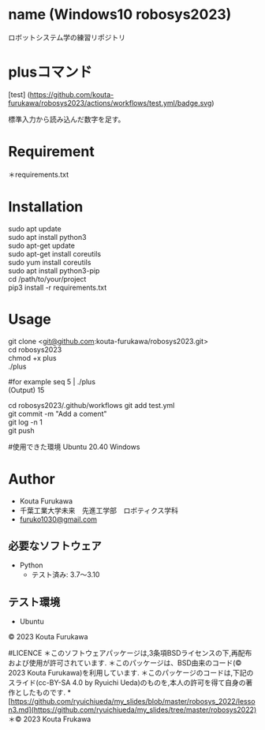 # name (Windows10 robosys2023)
ロボットシステム学の練習リポジトリ


# plusコマンド
[test] (https://github.com/kouta-furukawa/robosys2023/actions/workflows/test.yml/badge.svg)

標準入力から読み込んだ数字を足す。

# Requirement
＊requirements.txt

# Installation
sudo apt update  
sudo apt install python3  
sudo apt-get update  
sudo apt-get install coreutils  
sudo yum install coreutils  
sudo apt install python3-pip   
cd /path/to/your/project  
pip3 install -r requirements.txt  

# Usage
git clone <git@github.com:kouta-furukawa/robosys2023.git>  
cd robosys2023  
chmod +x plus  
./plus  

#for example
seq 5 | ./plus   
(Output) 15  

cd robosys2023/.github/workflows 
git add test.yml  
git commit -m "Add a coment"  
git log -n 1  
git push  

#使用できた環境
Ubuntu 20.40 Windows 


# Author
* Kouta Furukawa  
* 千葉工業大学未来　先進工学部　ロボティクス学科  
* furuko1030@gmail.com  



## 必要なソフトウェア
* Python
  * テスト済み: 3.7〜3.10

## テスト環境
* Ubuntu

© 2023 Kouta Furukawa

#LICENCE
＊このソフトウェアパッケージは,3条項BSDライセンスの下,再配布および使用が許可されています.
＊このパッケージは、BSD由来のコード(©　2023 Kouta Furukawa)を利用しています.
＊このパッケージのコードは,下記のスライド(cc-BY-SA 4.0 by Ryuichi Ueda)のものを,本人の許可を得て自身の著作としたものです.
    * [https://github.com/ryuichiueda/my_slides/blob/master/robosys_2022/lesson3.md](https://github.com/ryuichiueda/my_slides/tree/master/robosys2022)
＊© 2023 Kouta Frukawa 
